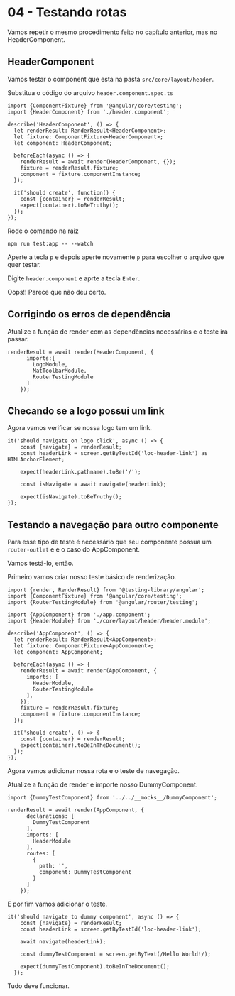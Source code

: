 # 04 - Testando rotas

Vamos repetir o mesmo procedimento feito no capítulo anterior, mas no HeaderComponent.

## HeaderComponent

Vamos testar o component que esta na pasta `src/core/layout/header`.

Substitua o código do arquivo `header.component.spec.ts`

```
import {ComponentFixture} from '@angular/core/testing';
import {HeaderComponent} from './header.component';

describe('HeaderComponent', () => {
  let renderResult: RenderResult<HeaderComponent>;
  let fixture: ComponentFixture<HeaderComponent>;
  let component: HeaderComponent;

  beforeEach(async () => {
    renderResult = await render(HeaderComponent, {});
    fixture = renderResult.fixture;
    component = fixture.componentInstance;
  });

  it('should create', function() {
    const {container} = renderResult;
    expect(container).toBeTruthy();
  });
});
```

Rode o comando na raiz

```
npm run test:app -- --watch
```

Aperte a tecla `p` e depois aperte novamente `p` para escolher o arquivo que quer testar.

Digite `header.component` e aprte a tecla `Enter`.

Oops!! Parece que não deu certo.

## Corrigindo os erros de dependência

Atualize a função de render com as dependências necessárias e o teste irá passar.

```
renderResult = await render(HeaderComponent, {
      imports:[
        LogoModule,
        MatToolbarModule,
        RouterTestingModule
      ]
    });
```

## Checando se a logo possui um link

Agora vamos verificar se nossa logo tem um link.

```
it('should navigate on logo click', async () => {
    const {navigate} = renderResult;
    const headerLink = screen.getByTestId('loc-header-link') as HTMLAnchorElement;
    
    expect(headerLink.pathname).toBe('/');
    
    const isNavigate = await navigate(headerLink);
    
    expect(isNavigate).toBeTruthy();
});
```

## Testando a navegação para outro componente

Para esse tipo de teste é necessário que seu componente possua um `router-outlet` e é o caso do AppComponent.

Vamos testá-lo, então.

Primeiro vamos criar nosso teste básico de renderização.

```
import {render, RenderResult} from '@testing-library/angular';
import {ComponentFixture} from '@angular/core/testing';
import {RouterTestingModule} from '@angular/router/testing';

import {AppComponent} from './app.component';
import {HeaderModule} from './core/layout/header/header.module';

describe('AppComponent', () => {
  let renderResult: RenderResult<AppComponent>;
  let fixture: ComponentFixture<AppComponent>;
  let component: AppComponent;

  beforeEach(async () => {
    renderResult = await render(AppComponent, {
      imports: [
        HeaderModule,
        RouterTestingModule
      ],
    });
    fixture = renderResult.fixture;
    component = fixture.componentInstance;
  });

  it('should create', () => {
    const {container} = renderResult;
    expect(container).toBeInTheDocument();
  });
});
```

Agora vamos adicionar nossa rota e o teste de navegação.

Atualize a função de render e importe nosso DummyComponent.

```
import {DummyTestComponent} from '../../__mocks__/DummyComponent';
```

```
renderResult = await render(AppComponent, {
      declarations: [
        DummyTestComponent
      ],
      imports: [
        HeaderModule
      ],
      routes: [
        {
          path: '',
          component: DummyTestComponent
        }
      ]
    });
```

E por fim vamos adicionar o teste.

```
it('should navigate to dummy component', async () => {
    const {navigate} = renderResult;
    const headerLink = screen.getByTestId('loc-header-link');

    await navigate(headerLink);

    const dummyTestComponent = screen.getByText(/Hello World!/);

    expect(dummyTestComponent).toBeInTheDocument();
  });
```

Tudo deve funcionar.
